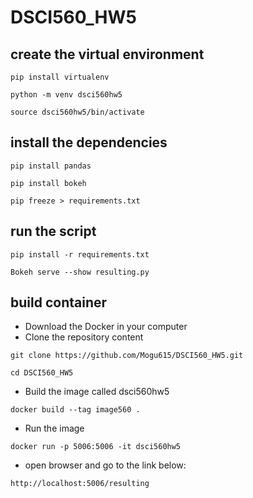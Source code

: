 # DSCI560_HW5

## create the virtual environment
```
pip install virtualenv
```
```
python -m venv dsci560hw5
```
```
source dsci560hw5/bin/activate
```

## install the dependencies 
```
pip install pandas
```
```
pip install bokeh
```
```
pip freeze > requirements.txt
```

## run the script
```
pip install -r requirements.txt
```
```
Bokeh serve --show resulting.py
```

## build container
- Download the Docker in your computer
- Clone the repository content
```
git clone https://github.com/Mogu615/DSCI560_HW5.git
```
```
cd DSCI560_HW5
```
- Build the image called dsci560hw5
```
docker build --tag image560 .
```
- Run the image
```
docker run -p 5006:5006 -it dsci560hw5
```
- open browser and go to the link below:
```
http://localhost:5006/resulting
```
